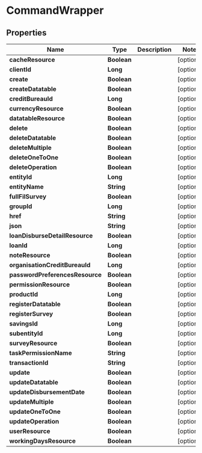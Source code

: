 

# CommandWrapper


## Properties

| Name | Type | Description | Notes |
|------------ | ------------- | ------------- | -------------|
|**cacheResource** | **Boolean** |  |  [optional] |
|**clientId** | **Long** |  |  [optional] |
|**create** | **Boolean** |  |  [optional] |
|**createDatatable** | **Boolean** |  |  [optional] |
|**creditBureauId** | **Long** |  |  [optional] |
|**currencyResource** | **Boolean** |  |  [optional] |
|**datatableResource** | **Boolean** |  |  [optional] |
|**delete** | **Boolean** |  |  [optional] |
|**deleteDatatable** | **Boolean** |  |  [optional] |
|**deleteMultiple** | **Boolean** |  |  [optional] |
|**deleteOneToOne** | **Boolean** |  |  [optional] |
|**deleteOperation** | **Boolean** |  |  [optional] |
|**entityId** | **Long** |  |  [optional] |
|**entityName** | **String** |  |  [optional] |
|**fullFilSurvey** | **Boolean** |  |  [optional] |
|**groupId** | **Long** |  |  [optional] |
|**href** | **String** |  |  [optional] |
|**json** | **String** |  |  [optional] |
|**loanDisburseDetailResource** | **Boolean** |  |  [optional] |
|**loanId** | **Long** |  |  [optional] |
|**noteResource** | **Boolean** |  |  [optional] |
|**organisationCreditBureauId** | **Long** |  |  [optional] |
|**passwordPreferencesResource** | **Boolean** |  |  [optional] |
|**permissionResource** | **Boolean** |  |  [optional] |
|**productId** | **Long** |  |  [optional] |
|**registerDatatable** | **Boolean** |  |  [optional] |
|**registerSurvey** | **Boolean** |  |  [optional] |
|**savingsId** | **Long** |  |  [optional] |
|**subentityId** | **Long** |  |  [optional] |
|**surveyResource** | **Boolean** |  |  [optional] |
|**taskPermissionName** | **String** |  |  [optional] |
|**transactionId** | **String** |  |  [optional] |
|**update** | **Boolean** |  |  [optional] |
|**updateDatatable** | **Boolean** |  |  [optional] |
|**updateDisbursementDate** | **Boolean** |  |  [optional] |
|**updateMultiple** | **Boolean** |  |  [optional] |
|**updateOneToOne** | **Boolean** |  |  [optional] |
|**updateOperation** | **Boolean** |  |  [optional] |
|**userResource** | **Boolean** |  |  [optional] |
|**workingDaysResource** | **Boolean** |  |  [optional] |



